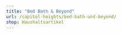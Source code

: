 ```yaml
---
title: "Bed Bath & Beyond"
url: /capitol-heights/bed-bath-und-beyond/
shop: Haushaltsartikel
---
```


